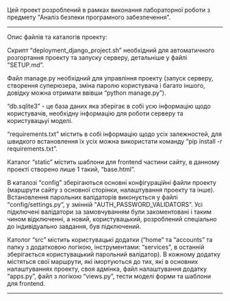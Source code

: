 Цей проект розроблений в рамках виконання лабораторної роботи з предмету "Аналіз безпеки програмного 
забезпечення".

__________________________________________________________________________________________________________________________________

Опис файлів та каталогів проекту:

Скрипт “deployment_django_project.sh” необхідний для автоматичного розгортання проекту та запуску серверу, 
детальніше у файлі "SETUP.md".

Файл manage.py необхідний для управління проекту (запуск серверу, створення суперюзера, зміна паролю 
користувача і багато іншого, довідку можна отримати ввівши “python manage.py”).

“db.sqlite3” - це база даних яка зберігає в собі усю інформацію щодо користувачів, необхідну інформацію для 
роботи серверу та користувацьуі моделі.

“requirements.txt” містить в собі інформацію щодо усіх залежностей, для швидкого встановлення їх усіх можна 
використати команду “pip install -r requirements.txt”.

Каталог “static” містить шаблони для frontend частини сайту, в данному проекті створено лише 1 такий, 
“base.html”.

В каталозі “config” зберігаються основні конфігураційні файли проекту (маршрути сайту з основної сторінки, 
налаштування проекту та інше).
Встановлення парольних валідаторів виконується у файлі “config/settings.py”, у змінній 
“AUTH_PASSWORD_VALIDATORS”. Усі  підключені валідатори за замовчуванням були закоментовані і таким чином 
відключенні, а новий, користувацький, розроблений спеціально до індивідуально завдання, був підключений.

Католог “src” містить користувацькі додатки (“home” та “accounts” та папку з додатковою логікою, 
інструментами: “services”, в останній зберігається користувацький парольний валідатор). В кожному додатку 
містяться свої маршрути, які імортуються до тих, які в основних налаштуваннях проекту, своя адмінка, файл 
налаштування додатку “apps.py”, файл з логікою “views.py”, тести моделі форми та шаблони для frontend.

__________________________________________________________________________________________________________________________________
